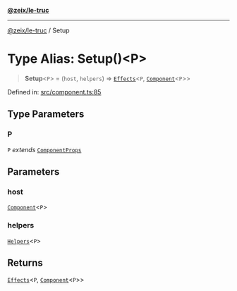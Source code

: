 [**@zeix/le-truc**](../README.md)

***

[@zeix/le-truc](../globals.md) / Setup

# Type Alias: Setup()\<P\>

> **Setup**\<`P`\> = (`host`, `helpers`) => [`Effects`](Effects.md)\<`P`, [`Component`](Component.md)\<`P`\>\>

Defined in: [src/component.ts:85](https://github.com/zeixcom/ui-element/blob/e2d0534c92417874d64304e2f9afb7062e5cf6fa/src/component.ts#L85)

## Type Parameters

### P

`P` *extends* [`ComponentProps`](ComponentProps.md)

## Parameters

### host

[`Component`](Component.md)\<`P`\>

### helpers

[`Helpers`](Helpers.md)\<`P`\>

## Returns

[`Effects`](Effects.md)\<`P`, [`Component`](Component.md)\<`P`\>\>
